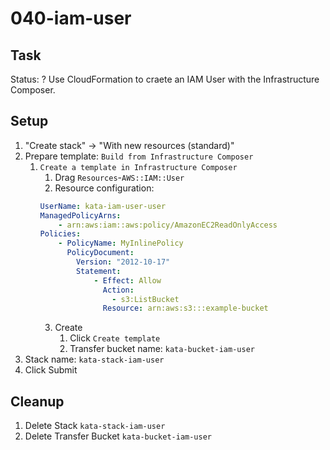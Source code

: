 # 040-iam-user

## Task
Status: ?
Use CloudFormation to craete an IAM User with the Infrastructure Composer.

## Setup
1. "Create stack" -> "With new resources (standard)"
2. Prepare template: `Build from Infrastructure Composer`
	1. `Create a template in Infrastructure Composer`
		1. Drag `Resources`-`AWS::IAM::User`
		2. Resource configuration:
		```yaml
		UserName: kata-iam-user-user
		ManagedPolicyArns:
		    - arn:aws:iam::aws:policy/AmazonEC2ReadOnlyAccess
		Policies:
		    - PolicyName: MyInlinePolicy
		      PolicyDocument:
	            Version: "2012-10-17"
	            Statement:
	                - Effect: Allow
	                  Action:
	                    - s3:ListBucket
	                  Resource: arn:aws:s3:::example-bucket
		```
		3. Create
			1. Click `Create template`
			2. Transfer bucket name: `kata-bucket-iam-user`
3. Stack name: `kata-stack-iam-user`
4. Click Submit

## Cleanup
1. Delete Stack `kata-stack-iam-user`
2. Delete Transfer Bucket `kata-bucket-iam-user`
